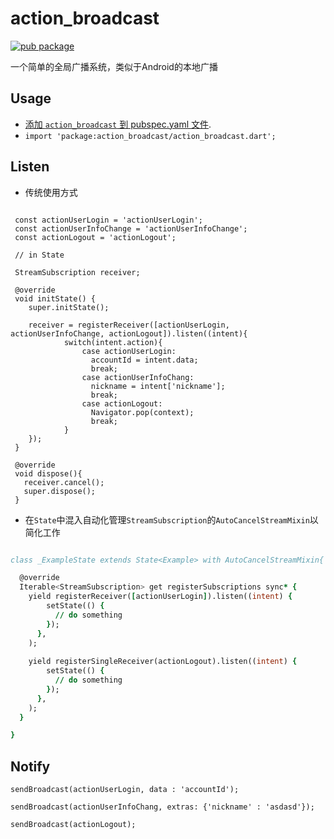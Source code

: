 # action_broadcast

[![pub package](https://img.shields.io/pub/v/action_broadcast.svg)](https://pub.dartlang.org/packages/action_broadcast)

一个简单的全局广播系统，类似于Android的本地广播

## Usage

* [添加 `action_broadcast` 到 pubspec.yaml 文件](https://flutter.io/platform-plugins/).
* `import 'package:action_broadcast/action_broadcast.dart';`

## Listen

* 传统使用方式

``` example

 const actionUserLogin = 'actionUserLogin';
 const actionUserInfoChange = 'actionUserInfoChange';
 const actionLogout = 'actionLogout';
 
 // in State

 StreamSubscription receiver;

 @override
 void initState() {
    super.initState();

    receiver = registerReceiver([actionUserLogin, actionUserInfoChange, actionLogout]).listen((intent){
            switch(intent.action){
                case actionUserLogin: 
                  accountId = intent.data;
                  break;
                case actionUserInfoChang: 
                  nickname = intent['nickname'];
                  break;
                case actionLogout: 
                  Navigator.pop(context);
                  break;
            }
    });
 }

 @override
 void dispose(){
   receiver.cancel();
   super.dispose();
 }

```

* 在`State`中混入自动化管理`StreamSubscription`的`AutoCancelStreamMixin`以简化工作

``` for state

class _ExampleState extends State<Example> with AutoCancelStreamMixin{

  @override
  Iterable<StreamSubscription> get registerSubscriptions sync* {
    yield registerReceiver([actionUserLogin]).listen((intent) {
        setState(() {
          // do something
        });
      },
    );
    
    yield registerSingleReceiver(actionLogout).listen((intent) {
        setState(() {
          // do something
        });
      },
    );
  }

}

```

## Notify

`sendBroadcast(actionUserLogin, data : 'accountId');`

`sendBroadcast(actionUserInfoChang, extras: {'nickname' : 'asdasd'});`

`sendBroadcast(actionLogout);`
